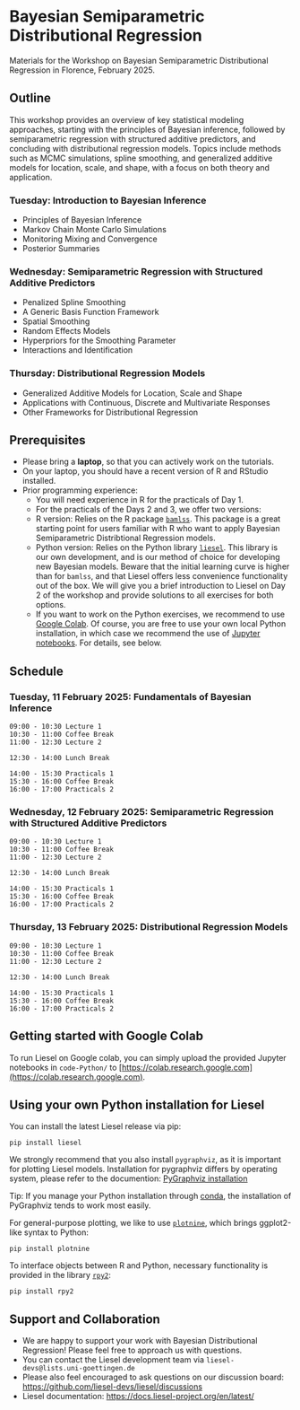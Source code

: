 # Bayesian Semiparametric Distributional Regression

Materials for the Workshop on Bayesian Semiparametric Distributional Regression in Florence, February 2025.

## Outline

This workshop provides an overview of key statistical modeling approaches, starting with the principles of Bayesian inference, followed by semiparametric regression with structured additive predictors, and concluding with distributional regression models. Topics include methods such as MCMC simulations, spline smoothing, and generalized additive models for location, scale, and shape, with a focus on both theory and application.

### Tuesday: Introduction to Bayesian Inference

- Principles of Bayesian Inference
- Markov Chain Monte Carlo Simulations
- Monitoring Mixing and Convergence
- Posterior Summaries

### Wednesday: Semiparametric Regression with Structured Additive Predictors

- Penalized Spline Smoothing
- A Generic Basis Function Framework
- Spatial Smoothing
- Random Effects Models
- Hyperpriors for the Smoothing Parameter
- Interactions and Identification

### Thursday: Distributional Regression Models

- Generalized Additive Models for Location, Scale and Shape
- Applications with Continuous, Discrete and Multivariate Responses
- Other Frameworks for Distributional Regression

## Prerequisites

- Please bring a **laptop**, so that you can actively work on the tutorials.
- On your laptop, you should have a recent version of R and RStudio installed.
- Prior programming experience:
  - You will need experience in R for the practicals of Day 1.
  - For the practicals of the Days 2 and 3, we offer two versions:
  - R version: Relies on the R package [`bamlss`](https://cran.r-project.org/web/packages/bamlss/vignettes/bamlss.html). This package is a great starting point for users familiar with R who want to apply Bayesian Semiparametric Distribtional Regression models.
  - Python version: Relies on the Python library [`liesel`](https://liesel-project.org). This library is our own development, and is our method of choice for developing new Bayesian models. Beware that the initial learning curve is higher than for `bamlss`, and that Liesel offers less convenience functionality out of the box. We will give you a brief introduction to Liesel on Day 2 of the workshop and provide solutions to all exercises for both options.
  - If you want to work on the Python exercises, we recommend to use [Google Colab](https://colab.research.google.com). Of course, you are free to use your own local Python installation, in which case we recommend the use of [Jupyter notebooks](https://jupyter.org). For details, see below.

## Schedule

### Tuesday, 11 February 2025: Fundamentals of Bayesian Inference

```
09:00 - 10:30 Lecture 1
10:30 - 11:00 Coffee Break
11:00 - 12:30 Lecture 2

12:30 - 14:00 Lunch Break

14:00 - 15:30 Practicals 1
15:30 - 16:00 Coffee Break
16:00 - 17:00 Practicals 2
```

### Wednesday, 12 February 2025: Semiparametric Regression with Structured Additive Predictors

```
09:00 - 10:30 Lecture 1
10:30 - 11:00 Coffee Break
11:00 - 12:30 Lecture 2

12:30 - 14:00 Lunch Break

14:00 - 15:30 Practicals 1
15:30 - 16:00 Coffee Break
16:00 - 17:00 Practicals 2
```

### Thursday, 13 February 2025: Distributional Regression Models

```
09:00 - 10:30 Lecture 1
10:30 - 11:00 Coffee Break
11:00 - 12:30 Lecture 2

12:30 - 14:00 Lunch Break

14:00 - 15:30 Practicals 1
15:30 - 16:00 Coffee Break
16:00 - 17:00 Practicals 2
```

## Getting started with Google Colab

To run Liesel on Google colab, you can simply upload the provided Jupyter notebooks
in `code-Python/` to [https://colab.research.google.com](https://colab.research.google.com).

## Using your own Python installation for Liesel

You can install the latest Liesel release via pip:

```
pip install liesel
```

We strongly recommend that you also install `pygraphviz`, as it is important for
plotting Liesel models. Installation for pygraphviz differs by operating system, please
refer to the documention: [PyGraphviz installation](https://pygraphviz.github.io/documentation/stable/install.html)

Tip: If you manage your Python installation through [conda](https://docs.conda.io/en/latest/), the
installation of PyGraphviz tends to work most easily.

For general-purpose plotting, we like to use [`plotnine`](https://plotnine.org), which brings ggplot2-like
syntax to Python:

```
pip install plotnine
```

To interface objects between R and Python, necessary functionality is provided in
the library [`rpy2`](https://rpy2.github.io):

```
pip install rpy2
```

## Support and Collaboration

- We are happy to support your work with Bayesian Distributional Regression! Please feel free to approach us with questions.
- You can contact the Liesel development team via `liesel-devs@lists.uni-goettingen.de`
- Please also feel encouraged to ask questions on our discussion board: <https://github.com/liesel-devs/liesel/discussions>
- Liesel documentation: <https://docs.liesel-project.org/en/latest/>

